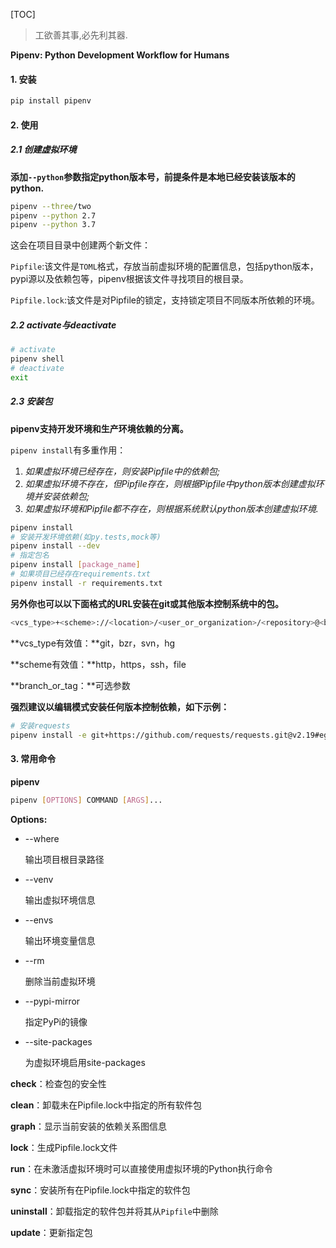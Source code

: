 [TOC]

> 工欲善其事,必先利其器.

**Pipenv: Python Development Workflow for Humans**

#### 1. 安装

```bash
pip install pipenv
```

#### 2. 使用

##### 2.1 创建虚拟环境

**添加`--python`参数指定python版本号，前提条件是本地已经安装该版本的python.**

```bash
pipenv --three/two
pipenv --python 2.7
pipenv --python 3.7
```

这会在项目目录中创建两个新文件：

`Pipfile`:该文件是`TOML`格式，存放当前虚拟环境的配置信息，包括python版本，pypi源以及依赖包等，pipenv根据该文件寻找项目的根目录。

`Pipfile.lock`:该文件是对Pipfile的锁定，支持锁定项目不同版本所依赖的环境。

##### 2.2  activate与deactivate

```bash
# activate
pipenv shell
# deactivate
exit
```

##### 2.3 安装包

**pipenv支持开发环境和生产环境依赖的分离。**

`pipenv install`有多重作用：

1. *如果虚拟环境已经存在，则安装Pipfile中的依赖包;*
2. *如果虚拟环境不存在，但Pipfile存在，则根据Pipfile中python版本创建虚拟环境并安装依赖包;*
3. *如果虚拟环境和Pipfile都不存在，则根据系统默认python版本创建虚拟环境.*

```bash
pipenv install 
# 安装开发环境依赖(如py.tests,mock等)
pipenv install --dev
# 指定包名
pipenv install [package_name]
# 如果项目已经存在requirements.txt
pipenv install -r requirements.txt
```

**另外你也可以以下面格式的URL安装在git或其他版本控制系统中的包。**

```bash
<vcs_type>+<scheme>://<location>/<user_or_organization>/<repository>@<branch_or_tag>#<package_name>
```

**vcs_type有效值：**git，bzr，svn，hg

**scheme有效值：**http，https，ssh，file

**branch_or_tag：**可选参数

**强烈建议以编辑模式安装任何版本控制依赖，如下示例：**

```bash
# 安装requests
pipenv install -e git+https://github.com/requests/requests.git@v2.19#egg=requests
```



#### 3. 常用命令

**pipenv**

```bash
pipenv [OPTIONS] COMMAND [ARGS]...
```

**Options:**

 - --where

   输出项目根目录路径

- --venv

  输出虚拟环境信息

- --envs

  输出环境变量信息

- --rm

  删除当前虚拟环境

- --pypi-mirror

  指定PyPi的镜像

- --site-packages

  为虚拟环境启用site-packages

**check**：检查包的安全性

**clean**：卸载未在Pipfile.lock中指定的所有软件包

**graph**：显示当前安装的依赖关系图信息

**lock**：生成Pipfile.lock文件

**run**：在未激活虚拟环境时可以直接使用虚拟环境的Python执行命令

**sync**：安装所有在Pipfile.lock中指定的软件包

**uninstall**：卸载指定的软件包并将其从`Pipfile`中删除

**update**：更新指定包